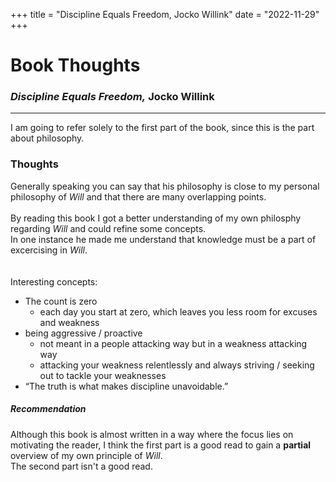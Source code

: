 +++
title = "Discipline Equals Freedom, Jocko Willink"
date = "2022-11-29"
+++

# Book Thoughts
### _Discipline Equals Freedom,_ Jocko Willink
<hr>

I am going to refer solely to the first part of the book, since this is the part about philosophy.

### Thoughts
Generally speaking you can say that his philosophy is close to my personal philosophy of _Will_ and that there are many overlapping points. 
<br><br>
By reading this book I got a better understanding of my own philosphy regarding _Will_ and could refine some concepts. <br>
In one instance he made me understand that knowledge must be a part of excercising in _Will_.<br>
<br><br>
Interesting concepts:
- The count is zero
    - each day you start at zero, which leaves you less room for excuses and weakness
- being aggressive / proactive
    - not meant in a people attacking way but in a weakness attacking way
    - attacking your weakness relentlessly and always striving / seeking out to tackle your weaknesses
- “The truth is what makes discipline unavoidable.”

##### Recommendation
Although this book is almost written in a way where the focus lies on motivating the reader, I think the first part is a good read to gain a **partial** overview of my own principle of _Will_.<br>
The second part isn't a good read.